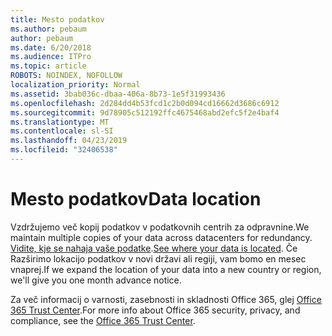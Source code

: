 ```yaml
---
title: Mesto podatkov
ms.author: pebaum
author: pebaum
ms.date: 6/20/2018
ms.audience: ITPro
ms.topic: article
ROBOTS: NOINDEX, NOFOLLOW
localization_priority: Normal
ms.assetid: 3bab036c-dbaa-406a-8b73-1e5f31993436
ms.openlocfilehash: 2d284dd4b53fcd1c2b0d094cd16662d3686c6912
ms.sourcegitcommit: 9d78905c512192ffc4675468abd2efc5f2e4baf4
ms.translationtype: MT
ms.contentlocale: sl-SI
ms.lasthandoff: 04/23/2019
ms.locfileid: "32406538"
---
```

# <a name="data-location"></a><span data-ttu-id="db7e7-102">Mesto podatkov</span><span class="sxs-lookup"><span data-stu-id="db7e7-102">Data location</span></span>

<span data-ttu-id="db7e7-103">Vzdržujemo več kopij podatkov v podatkovnih centrih za odpravnine.</span><span class="sxs-lookup"><span data-stu-id="db7e7-103">We maintain multiple copies of your data across datacenters for redundancy.</span></span> <span data-ttu-id="db7e7-104">[Vidite, kje se nahaja vaše podatke](https://office.com/datamaps).</span><span class="sxs-lookup"><span data-stu-id="db7e7-104">[See where your data is located](https://office.com/datamaps).</span></span> <span data-ttu-id="db7e7-105">Če Razširimo lokacijo podatkov v novi državi ali regiji, vam bomo en mesec vnaprej.</span><span class="sxs-lookup"><span data-stu-id="db7e7-105">If we expand the location of your data into a new country or region, we'll give you one month advance notice.</span></span>
  
<span data-ttu-id="db7e7-106">Za več informacij o varnosti, zasebnosti in skladnosti Office 365, glej [Office 365 Trust Center](https://products.office.com/business/office-365-trust-center-welcome).</span><span class="sxs-lookup"><span data-stu-id="db7e7-106">For more info about Office 365 security, privacy, and compliance, see the [Office 365 Trust Center](https://products.office.com/business/office-365-trust-center-welcome).</span></span> 
  

